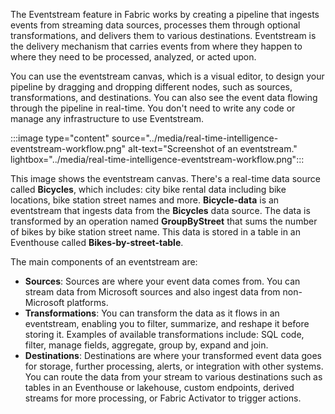 The Eventstream feature in Fabric works by creating a pipeline that ingests events from streaming data sources, processes them through optional transformations, and delivers them to various destinations. Eventstream is the delivery mechanism that carries events from where they happen to where they need to be processed, analyzed, or acted upon.

You can use the eventstream canvas, which is a visual editor, to design your pipeline by dragging and dropping different nodes, such as sources, transformations, and destinations. You can also see the event data flowing through the pipeline in real-time. You don't need to write any code or manage any infrastructure to use Eventstream.

:::image type="content" source="../media/real-time-intelligence-eventstream-workflow.png" alt-text="Screenshot of an eventstream." lightbox="../media/real-time-intelligence-eventstream-workflow.png":::

This image shows the eventstream canvas. There's a real-time data source called **Bicycles**, which includes: city bike rental data including bike locations, bike station street names and more. **Bicycle-data** is an eventstream that ingests data from the **Bicycles** data source. The data is transformed by an operation named **GroupByStreet** that sums the number of bikes by bike station street name. This data is stored in a table in an Eventhouse called **Bikes-by-street-table**.

The main components of an eventstream are:

* **Sources**: Sources are where your event data comes from. You can stream data from Microsoft sources and also ingest data from non-Microsoft platforms.
* **Transformations**: You can transform the data as it flows in an eventstream, enabling you to filter, summarize, and reshape it before storing it. Examples of available transformations include: SQL code, filter, manage fields, aggregate, group by, expand and join.
* **Destinations**: Destinations are where your transformed event data goes for storage, further processing, alerts, or integration with other systems. You can route the data from your stream to various destinations such as tables in an Eventhouse or lakehouse, custom endpoints, derived streams for more processing, or Fabric Activator to trigger actions.